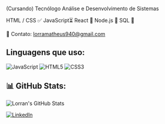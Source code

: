 (Cursando) Tecnólogo Análise e Desenvolvimento de Sistemas

HTML / CSS ✅
JavaScript⏳
React 🍃
Node.js 🍃
SQL 🍃

📧 Contato: lorramatheus940@gmail.com

## Linguagens que uso:
![JavaScript](https://img.shields.io/badge/-JavaScript-F7DF1E?style=for-the-badge&logo=javascript&logoColor=black)
![HTML5](https://img.shields.io/badge/-HTML5-E34F26?style=for-the-badge&logo=html5&logoColor=white)
![CSS3](https://img.shields.io/badge/-CSS3-1572B6?style=for-the-badge&logo=css3&logoColor=white)

## 📊 GitHub Stats:
![Lorran's GitHub Stats](https://github-readme-stats.vercel.app/api?username=Lorran-Matheus&show_icons=true&theme=radical)


[![LinkedIn](https://img.shields.io/badge/-LinkedIn-0077B5?style=for-the-badge&logo=linkedin&logoColor=white)]([https://linkedin.com/in/seu_usuario](https://www.linkedin.com/in/lorran-matheus-motta-dos-santos-40626821b/))
